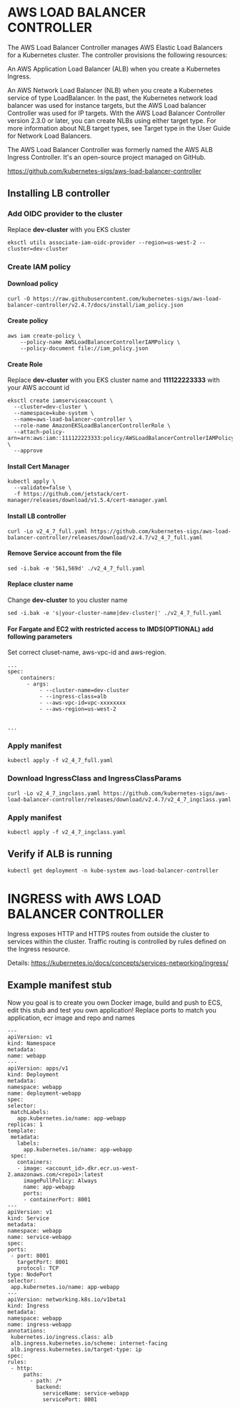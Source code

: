 # AWS LOAD BALANCER CONTROLLER

The AWS Load Balancer Controller manages AWS Elastic Load Balancers for a Kubernetes cluster. The controller provisions the following resources:

An AWS Application Load Balancer (ALB) when you create a Kubernetes Ingress.

An AWS Network Load Balancer (NLB) when you create a Kubernetes service of type LoadBalancer. In the past, the Kubernetes network load balancer was used for instance targets, but the AWS Load balancer Controller was used for IP targets. With the AWS Load Balancer Controller version 2.3.0 or later, you can create NLBs using either target type. For more information about NLB target types, see Target type in the User Guide for Network Load Balancers.

The AWS Load Balancer Controller was formerly named the AWS ALB Ingress Controller. It's an open-source project managed on GitHub.

https://github.com/kubernetes-sigs/aws-load-balancer-controller

## Installing LB controller

### Add OIDC provider to the cluster
Replace **dev-cluster** with you EKS cluster
```
eksctl utils associate-iam-oidc-provider --region=us-west-2 --cluster=dev-cluster
```
### Create IAM policy

#### Download policy
```
curl -O https://raw.githubusercontent.com/kubernetes-sigs/aws-load-balancer-controller/v2.4.7/docs/install/iam_policy.json
```
#### Create policy
```
aws iam create-policy \
    --policy-name AWSLoadBalancerControllerIAMPolicy \
    --policy-document file://iam_policy.json
```

#### Create Role
Replace **dev-cluster** with you EKS cluster name and **111122223333** with your AWS account id
```
eksctl create iamserviceaccount \
  --cluster=dev-cluster \
  --namespace=kube-system \
  --name=aws-load-balancer-controller \
  --role-name AmazonEKSLoadBalancerControllerRole \
  --attach-policy-arn=arn:aws:iam::111122223333:policy/AWSLoadBalancerControllerIAMPolicy \
  --approve
  ```
  
  #### Install Cert Manager
  ```
  kubectl apply \
    --validate=false \
    -f https://github.com/jetstack/cert-manager/releases/download/v1.5.4/cert-manager.yaml

  ```
  
  #### Install LB controller
  ```
  curl -Lo v2_4_7_full.yaml https://github.com/kubernetes-sigs/aws-load-balancer-controller/releases/download/v2.4.7/v2_4_7_full.yaml
  ```
  
  #### Remove Service account from the file
  ```
  sed -i.bak -e '561,569d' ./v2_4_7_full.yaml
  ```
  
  #### Replace cluster name
  Change **dev-cluster** to you cluster name
  ```
  sed -i.bak -e 's|your-cluster-name|dev-cluster|' ./v2_4_7_full.yaml
  ```
  
  #### For Fargate and EC2 with restricted access to IMDS(OPTIONAL) add following parameters
  Set correct cluset-name, aws-vpc-id and aws-region.
  ```
  ...
spec:
      containers:
        - args:
            - --cluster-name=dev-cluster
            - --ingress-class=alb
            - --aws-vpc-id=vpc-xxxxxxxx
            - --aws-region=us-west-2
            
            
...
  ```
  
  ### Apply manifest
  ```
  kubectl apply -f v2_4_7_full.yaml
  ```
  
  ### Download IngressClass and IngressClassParams
  ```
  curl -Lo v2_4_7_ingclass.yaml https://github.com/kubernetes-sigs/aws-load-balancer-controller/releases/download/v2.4.7/v2_4_7_ingclass.yaml
  ```
  
  ### Apply manifest
  ```
  kubectl apply -f v2_4_7_ingclass.yaml
  ```
  ## Verify if ALB is running
  ```
  kubectl get deployment -n kube-system aws-load-balancer-controller
  ```
  
  # INGRESS with AWS LOAD BALANCER CONTROLLER
  Ingress exposes HTTP and HTTPS routes from outside the cluster to services within the cluster. Traffic routing is controlled by rules defined on the Ingress resource.

Details: https://kubernetes.io/docs/concepts/services-networking/ingress/

   ## Example manifest stub
   Now you goal is to create you own Docker image, build and push to ECS, edit this stub and test you own application!
   Replace ports to match you application, ecr image and repo and names
   ```
   ---
apiVersion: v1
kind: Namespace
metadata:
  name: webapp
---
apiVersion: apps/v1
kind: Deployment
metadata:
  namespace: webapp
  name: deployment-webapp
spec:
  selector:
    matchLabels:
      app.kubernetes.io/name: app-webapp
  replicas: 1
  template:
    metadata:
      labels:
        app.kubernetes.io/name: app-webapp
    spec:
      containers:
      - image: <account_id>.dkr.ecr.us-west-2.amazonaws.com/<repo1>:latest
        imagePullPolicy: Always
        name: app-webapp
        ports:
        - containerPort: 8001
---
apiVersion: v1
kind: Service
metadata:
  namespace: webapp
  name: service-webapp
spec:
  ports:
    - port: 8001
      targetPort: 8001
      protocol: TCP
  type: NodePort
  selector:
    app.kubernetes.io/name: app-webapp
---
apiVersion: networking.k8s.io/v1beta1
kind: Ingress
metadata:
  namespace: webapp
  name: ingress-webapp
  annotations:
    kubernetes.io/ingress.class: alb
    alb.ingress.kubernetes.io/scheme: internet-facing
    alb.ingress.kubernetes.io/target-type: ip
spec:
  rules:
    - http:
        paths:
          - path: /*
            backend:
              serviceName: service-webapp
              servicePort: 8001
   ```
